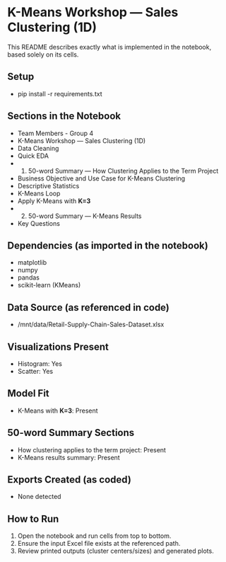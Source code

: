 # K-Means Workshop — Sales Clustering (1D)

This README describes exactly what is implemented in the notebook, based solely on its cells.

## Setup
- pip install -r requirements.txt

## Sections in the Notebook
- Team Members - Group 4
- K-Means Workshop — Sales Clustering (1D)
- Data Cleaning
- Quick EDA
- 1) 50-word Summary — How Clustering Applies to the Term Project
- Business Objective and Use Case for K-Means Clustering
- Descriptive Statistics
- K-Means Loop
- Apply K-Means with **K=3**
- 2) 50-word Summary — K-Means Results
- Key Questions

## Dependencies (as imported in the notebook)
- matplotlib
- numpy
- pandas
- scikit-learn (KMeans)

## Data Source (as referenced in code)
- /mnt/data/Retail-Supply-Chain-Sales-Dataset.xlsx

## Visualizations Present
- Histogram: Yes
- Scatter: Yes

## Model Fit
- K-Means with **K=3**: Present

## 50-word Summary Sections
- How clustering applies to the term project: Present
- K-Means results summary: Present

## Exports Created (as coded)
- None detected

## How to Run
1. Open the notebook and run cells from top to bottom.
2. Ensure the input Excel file exists at the referenced path.
3. Review printed outputs (cluster centers/sizes) and generated plots.
